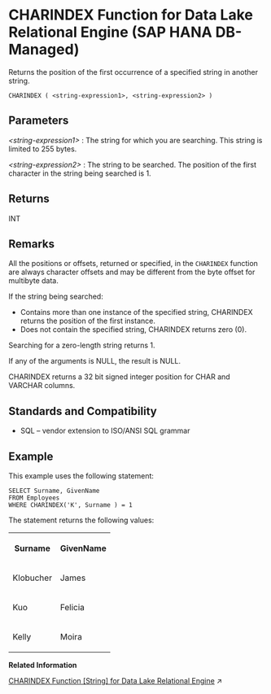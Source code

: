 <!-- loioae499513aa0346978ca7d3c6f34656da -->

# CHARINDEX Function for Data Lake Relational Engine \(SAP HANA DB-Managed\)

Returns the position of the first occurrence of a specified string in another string.



```
CHARINDEX ( <string-expression1>, <string-expression2> )
```



<a name="loioae499513aa0346978ca7d3c6f34656da__section_gjm_fsl_srb"/>

## Parameters

 *<string-expression1\>*
 :   The string for which you are searching. This string is limited to 255 bytes.

  *<string-expression2\>*
 :   The string to be searched. The position of the first character in the string being searched is 1.

 

<a name="loioae499513aa0346978ca7d3c6f34656da__section_cdy_fsl_srb"/>

## Returns

INT



<a name="loioae499513aa0346978ca7d3c6f34656da__section_rkp_gsl_srb"/>

## Remarks

All the positions or offsets, returned or specified, in the `CHARINDEX` function are always character offsets and may be different from the byte offset for multibyte data.

If the string being searched:

-   Contains more than one instance of the specified string, CHARINDEX returns the position of the first instance.
-   Does not contain the specified string, CHARINDEX returns zero \(0\).

Searching for a zero-length string returns 1.

If any of the arguments is NULL, the result is NULL.

CHARINDEX returns a 32 bit signed integer position for CHAR and VARCHAR columns.



<a name="loioae499513aa0346978ca7d3c6f34656da__section_r5k_hsl_srb"/>

## Standards and Compatibility

-   SQL – vendor extension to ISO/ANSI SQL grammar



<a name="loioae499513aa0346978ca7d3c6f34656da__section_k1c_3sl_srb"/>

## Example

This example uses the following statement:

```
SELECT Surname, GivenName
FROM Employees
WHERE CHARINDEX('K', Surname ) = 1
```

The statement returns the following values:


<table>
<tr>
<th valign="top" rowspan="1">

Surname



</th>
<th valign="top" rowspan="1">

GivenName



</th>
</tr>
<tr>
<td valign="top" rowspan="1">

Klobucher



</td>
<td valign="top" rowspan="1">

James



</td>
</tr>
<tr>
<td valign="top" rowspan="1">

Kuo



</td>
<td valign="top" rowspan="1">

Felicia



</td>
</tr>
<tr>
<td valign="top" rowspan="1">

Kelly



</td>
<td valign="top" rowspan="1">

Moira



</td>
</tr>
</table>

**Related Information**  


[CHARINDEX Function [String] for Data Lake Relational Engine](https://help.sap.com/viewer/19b3964099384f178ad08f2d348232a9/2023_1_QRC/en-US/a53cde2984f210158cbd968731b1879c.html "Returns the position of the first occurrence of a specified string in another string.") :arrow_upper_right:

